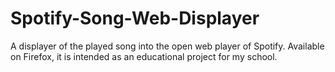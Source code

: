# Spotify-Song-Web-Displayer
A displayer of the played song into the open web player of Spotify. Available on Firefox, it is intended as an educational project for my school. 
